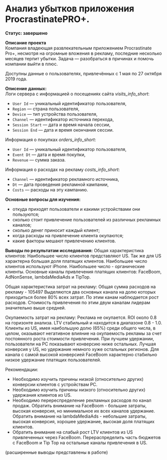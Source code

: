 # Анализ убытков приложения ProcrastinatePRO+. 

**Статус: завершено**

**Описание проекта**  
Компания владеющая развлекательным приложением Procrastinate Pro+, несмотря на огромные вложения в рекламу, последние несколько месяцев терпит убытки.
Задача — разобраться в причинах и помочь компании выйти в плюс.

Доступны данные о пользователях, привлечённых с 1 мая по 27 октября 2019 года.

**Описение данных:**  
Логи сервера с информацией о посещениях сайта *visits_info_short*:
- `User Id` — уникальный идентификатор пользователя,
- `Region` — страна пользователя,
- `Device` — тип устройства пользователя,
- `Channel` — идентификатор источника перехода,
- `Session Start` — дата и время начала сессии,
- `Session End` — дата и время окончания сессии.

Информация о покупках *orders_info_short*:
- `User Id` — уникальный идентификатор пользователя,
- `Event Dt` — дата и время покупки,
- `Revenue` — сумма заказа.

Информация о расходах на рекламу *costs_info_short*:
- `Channel` — идентификатор рекламного источника,
- `Dt` — дата проведения рекламной кампании,
- `Costs` — расходы на эту кампанию.

**Основные вопросы для изучения:**
- откуда приходят пользователи и какими устройствами они пользуются;
- сколько стоит привлечение пользователей из различных рекламных каналов;
- сколько денег приносит каждый клиент;
- когда расходы на привлечение клиента окупаются;
- какие факторы мешают привлечению клиентов.

**Выводы по результатам исследования:**
Общая характеристика клиентов: Наибольшее число клиентов представляют US. Так же для US характерна большая доля платящих клиентов. Наибольшее число клиентов используют iPhone. Наибольшее число - органические клиенты. Основные каналы привлечения платящих клиентов: FaceBoom, AdNonSense, lambdaMediaAds и TipTop.

Общая характеристика затрат на рекламу: Общая сумма расходов на рекламу - 105497 Выделяются два основных канала на долю которых приходиться более 80% всех затрат. По этим канам наблюдается рост расходов. Стоимость привлечения по этим двум каналам лидерам значительно выше средней.

Окупаемость затрат на рекламу: Реклама не окупается. ROI около 0.8 на горизонте анализа. LTV стабильный и находится в диапазоне 0.8 - 1.0. Клиенты из US, имея наибольшую долю (65%) среди общего числа, в целом, оказывают негативное влияние на окупаемость рекламы за счет постоянного роста стоимости привлечения. При лучшем удержании, пользователи на PC показывают конверсию ниже остальных. Лучшая конверсия у US, но удержание немного хуже остальных регионов. Для канала с самой высокой конверсией FaceBoom характерно стабильно низкое удержание платящих пользователей.

Рекомендации:
 - Необходимо изучить причины низкой (относительно других) конверсии клиентов с устройствам PC.
 - Необходимо изучить причины низкого (относительно других) удержания клиентов из US.
 - Необходимо перереспределение рекламных расходов по канал продаж. Обратить внимание на FaceBoom - большие затраты, высокая конверсия, но минимальное их всех каналов удержание. Обратить внимание на lambdaMediaAds - небольшие затраты, высокая конверсия, хорошее удержание, высокая доля платящих клиентов.
 - Обратить внимание на слабый рост LTV клиентов из US привлеченных через FaceBoom. Перераспределить часть бюджетов с FaceBoom и Tip Top на остальные каналы привлечения в US.

(расширенные выводы представлены в работе)

